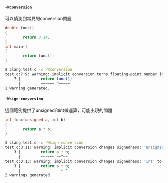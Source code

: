 #### `-Wconversion`
可以偵測到常見的conversion問題
``` c
double func()
{
        return 3.14;
}
int main()
{
        return func();
}
```
``` bash
$ clang test.c -c -Wconversion
test.c:7:9: warning: implicit conversion turns floating-point number into integer: 'double' to 'int' [-Wfloat-conversion]
    7 |         return func();
      |         ~~~~~~ ^~~~~~
1 warning generated.
```
#### `-Wsign-conversion`
這個範例提供了unsigned和int做運算，可能出現的問題
``` c
int func(unsigned a, int b)
{
        return a * b;
}
```
``` bash
$ clang test.c -c -Wsign-conversion
test.c:3:11: warning: implicit conversion changes signedness: 'unsigned int' to 'int' [-Wsign-conversion]
    3 |         return a * b;
      |         ~~~~~~ ~~^~~
test.c:3:13: warning: implicit conversion changes signedness: 'int' to 'unsigned int' [-Wsign-conversion]
    3 |         return a * b;
      |                  ~ ^
2 warnings generated.
```
